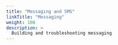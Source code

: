```yaml
---
title: "Messaging and SMS"
linkTitle: "Messaging"
weight: 100
description: >
  Building and troubleshooting messaging
---
```


